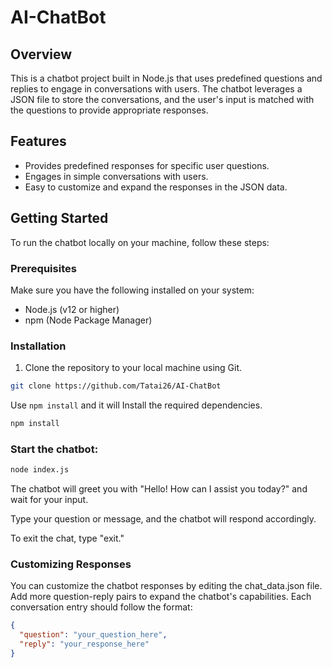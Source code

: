 # AI-ChatBot

## Overview

This is a chatbot project built in Node.js that uses predefined questions and replies to engage in conversations with users. The chatbot leverages a JSON file to store the conversations, and the user's input is matched with the questions to provide appropriate responses.

## Features

- Provides predefined responses for specific user questions.
- Engages in simple conversations with users.
- Easy to customize and expand the responses in the JSON data.

## Getting Started

To run the chatbot locally on your machine, follow these steps:

### Prerequisites

Make sure you have the following installed on your system:

- Node.js (v12 or higher)
- npm (Node Package Manager)

### Installation

1. Clone the repository to your local machine using Git.

```bash
git clone https://github.com/Tatai26/AI-ChatBot
```


Use `npm install` and it will Install the required dependencies.

```sh
npm install
```

### Start the chatbot:

```sh
node index.js
```

The chatbot will greet you with "Hello! How can I assist you today?" and wait for your input.

Type your question or message, and the chatbot will respond accordingly.

To exit the chat, type "exit."

### Customizing Responses
You can customize the chatbot responses by editing the chat_data.json file. Add more question-reply pairs to expand the chatbot's capabilities. Each conversation entry should follow the format:

```json
{
  "question": "your_question_here",
  "reply": "your_response_here"
}
```
